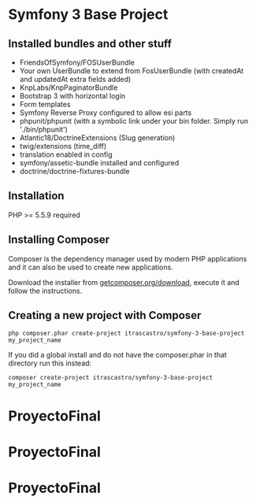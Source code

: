 Symfony 3 Base Project
======================

Installed bundles and other stuff
---------------------------------

- FriendsOfSymfony/FOSUserBundle
- Your own UserBundle to extend from FosUserBundle (with createdAt and updatedAt extra fields added)
- KnpLabs/KnpPaginatorBundle
- Bootstrap 3 with horizontal login
- Form templates
- Symfony Reverse Proxy configured to allow esi parts
- phpunit/phpunit (with a symbolic link under your bin folder. Simply run './bin/phpunit')
- Atlantic18/DoctrineExtensions (Slug generation)
- twig/extensions (time_diff)
- translation enabled in config
- symfony/assetic-bundle installed and configured
- doctrine/doctrine-fixtures-bundle

Installation
------------

PHP >= 5.5.9 required

## Installing Composer

Composer is the dependency manager used by modern PHP applications and it can also be used to create new applications.

Download the installer from [getcomposer.org/download](https://getcomposer.org/download/), execute it and follow the instructions.

## Creating a new project with Composer

  ```
  php composer.phar create-project itrascastro/symfony-3-base-project my_project_name
  ```

If you did a global install and do not have the composer.phar in that directory run this instead:

  ```
  composer create-project itrascastro/symfony-3-base-project my_project_name
  ```
# ProyectoFinal
# ProyectoFinal
# ProyectoFinal
